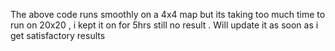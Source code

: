 The above code runs smoothly on a 4x4 map but its taking too much time to run on 20x20 , i kept it on for 5hrs still no result . Will update it as soon as i get satisfactory results
